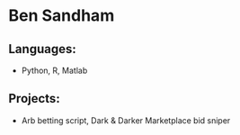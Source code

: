 # Ben Sandham 
## Languages: 
  - Python, R, Matlab
## Projects: 
  - Arb betting script, Dark & Darker Marketplace bid sniper
